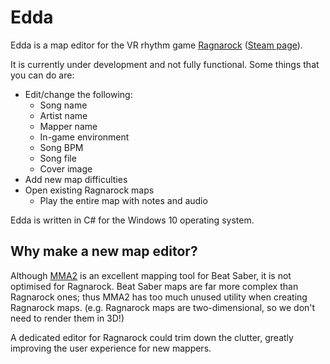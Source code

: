 # Edda

Edda is a map editor for the VR rhythm game [Ragnarock](https://www.ragnarock-vr.com/home) ([Steam page](https://store.steampowered.com/app/1345820/Ragnarock/)).

It is currently under development and not fully functional.
Some things that you can do are:
- Edit/change the following:
  - Song name
  - Artist name
  - Mapper name
  - In-game environment
  - Song BPM
  - Song file
  - Cover image
- Add new map difficulties
- Open existing Ragnarock maps
  - Play the entire map with notes and audio

Edda is written in C# for the Windows 10 operating system.

## Why make a new map editor?

Although [MMA2](https://github.com/Shadnix-was-taken/MediocreMapper) is an excellent mapping tool for Beat Saber, it is not optimised for Ragnarock.
Beat Saber maps are far more complex than Ragnarock ones; thus MMA2 has too much unused utility when creating Ragnarock maps. 
(e.g. Ragnarock maps are two-dimensional, so we don't need to render them in 3D!)

A dedicated editor for Ragnarock could trim down the clutter, greatly improving the user experience for new mappers.
